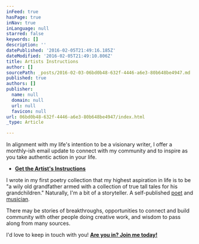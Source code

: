 ```yaml
---
inFeed: true
hasPage: true
inNav: true
inLanguage: null
starred: false
keywords: []
description: ''
datePublished: '2016-02-05T21:49:16.185Z'
dateModified: '2016-02-05T21:49:10.806Z'
title: Artists Instructions
author: []
sourcePath: _posts/2016-02-03-06bd0b48-632f-4446-a6e3-80b648be4947.md
published: true
authors: []
publisher:
  name: null
  domain: null
  url: null
  favicon: null
url: 06bd0b48-632f-4446-a6e3-80b648be4947/index.html
_type: Article

---
```

In alignment with my life's intention to be a visionary writer, I offer a monthly-ish email update to connect with my community and to inspire as you take authentic action in your life.

* [**Get the Artist's Instructions**][0]

I wrote in my first poetry collection that my highest aspiration in life is to be "a wily old grandfather armed with a collection of true tall tales for his grandchildren." Naturally, I'm a bit of a storyteller. A self-published [poet][1] and [musician][2].

There may be stories of breakthroughs, opportunities to connect and build community with other people doing creative work, and wisdom to pass along from many sources.

I'd love to keep in touch with you! **[Are you in? Join me today!][0]**

[0]: http://wordpress.us10.list-manage.com/subscribe?u=1e693218659e4f79281e91c9e&id=46311414bc
[1]: http://www.lulu.com/shop/michael-tank/landscapes-of-possibility/paperback/product-20362857.html
[2]: http://www.soundcloud.com/1dream2create